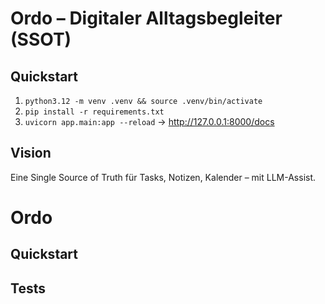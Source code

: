 # Ordo – Digitaler Alltagsbegleiter (SSOT)
## Quickstart
1) `python3.12 -m venv .venv && source .venv/bin/activate`
2) `pip install -r requirements.txt`
3) `uvicorn app.main:app --reload` → http://127.0.0.1:8000/docs
## Vision
Eine Single Source of Truth für Tasks, Notizen, Kalender – mit LLM-Assist.
# Ordo


## Quickstart


## Tests

